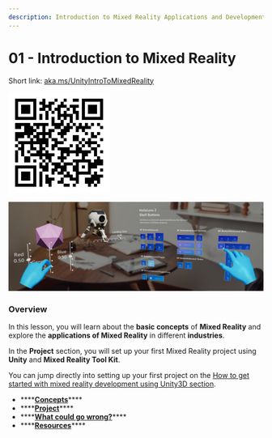 ```yaml
---
description: Introduction to Mixed Reality Applications and Development
---
```


# 01 - Introduction to Mixed Reality

Short link: [aka.ms/UnityIntroToMixedReality](https://aka.ms/UnityIntroToMixedReality)

![QR code for Introduction to Mixed Reality](../../.gitbook/assets/unityintro2mr.png)

![](../../.gitbook/assets/unrealuxtoolsfeatures.png)

### Overview

In this lesson, you will learn about the **basic concepts** of **Mixed Reality** and explore the **applications of Mixed Reality** in different **industries**. 

In the **Project** section, you will set up your first Mixed Reality project using **Unity** and **Mixed Reality Tool Kit**.

You can jump directly into setting up your first project on the [How to get started with mixed reality development using Unity3D section](project/how-to-get-started-with-mixed-reality-development-using-unity.md). 

* \*\*\*\*[**Concepts**](concepts/)\*\*\*\*
* \*\*\*\*[**Project**](project/)\*\*\*\*
* \*\*\*\*[**What could go wrong?**](what-could-go-wrong.md)\*\*\*\*
* \*\*\*\*[**Resources**](mixed-reality-resources.md)\*\*\*\*

